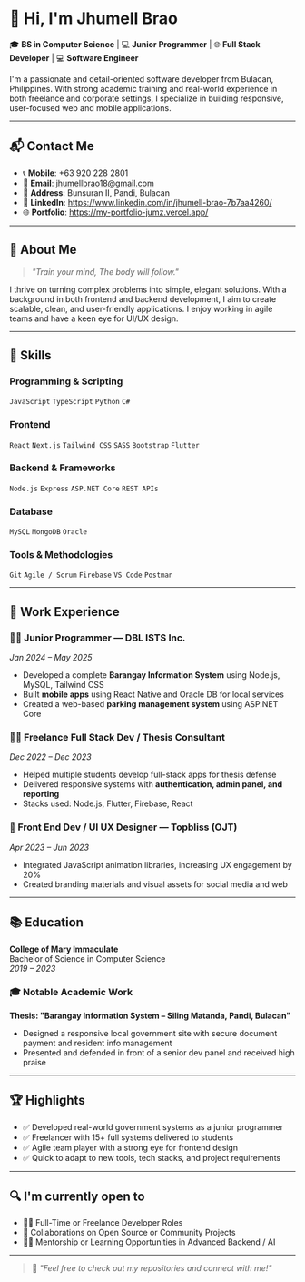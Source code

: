 # 👋 Hi, I'm Jhumell Brao

🎓 **BS in Computer Science** | 💻 **Junior Programmer** | 🌐 **Full Stack Developer** | 💻 **Software Engineer**

I'm a passionate and detail-oriented software developer from Bulacan, Philippines. With strong academic training and real-world experience in both freelance and corporate settings, I specialize in building responsive, user-focused web and mobile applications.

---

## 📬 Contact Me

- 📞 **Mobile**: +63 920 228 2801  
- 📧 **Email**: [jhumellbrao18@gmail.com](mailto:jhumellbrao18@gmail.com)  
- 📍 **Address**: Bunsuran II, Pandi, Bulacan  
- 🔗 **LinkedIn**: https://www.linkedin.com/in/jhumell-brao-7b7aa4260/
- 🌐 **Portfolio**: https://my-portfolio-jumz.vercel.app/

---

## 🧠 About Me

> *"Train your mind, The body will follow."*

I thrive on turning complex problems into simple, elegant solutions. With a background in both frontend and backend development, I aim to create scalable, clean, and user-friendly applications. I enjoy working in agile teams and have a keen eye for UI/UX design.

---

## 🚀 Skills

### Programming & Scripting
`JavaScript` `TypeScript` `Python` `C#`

### Frontend
`React` `Next.js` `Tailwind CSS` `SASS` `Bootstrap` `Flutter`

### Backend & Frameworks
`Node.js` `Express` `ASP.NET Core` `REST APIs`

### Database
`MySQL` `MongoDB` `Oracle`

### Tools & Methodologies
`Git` `Agile / Scrum` `Firebase` `VS Code` `Postman`

---

## 💼 Work Experience

### 👨‍💻 Junior Programmer — **DBL ISTS Inc.**  
*Jan 2024 – May 2025*  
- Developed a complete **Barangay Information System** using Node.js, MySQL, Tailwind CSS  
- Built **mobile apps** using React Native and Oracle DB for local services  
- Created a web-based **parking management system** using ASP.NET Core  

### 🧑‍🏫 Freelance Full Stack Dev / Thesis Consultant  
*Dec 2022 – Dec 2023*  
- Helped multiple students develop full-stack apps for thesis defense  
- Delivered responsive systems with **authentication, admin panel, and reporting**  
- Stacks used: Node.js, Flutter, Firebase, React

### 🎨 Front End Dev / UI UX Designer — **Topbliss (OJT)**  
*Apr 2023 – Jun 2023*  
- Integrated JavaScript animation libraries, increasing UX engagement by 20%  
- Created branding materials and visual assets for social media and web

---

## 📚 Education

**College of Mary Immaculate**  
Bachelor of Science in Computer Science  
*2019 – 2023*

### 🎓 Notable Academic Work
**Thesis: "Barangay Information System – Siling Matanda, Pandi, Bulacan"**  
- Designed a responsive local government site with secure document payment and resident info management  
- Presented and defended in front of a senior dev panel and received high praise  

---

## 🏆 Highlights

- ✅  Developed real-world government systems as a junior programmer
- ✅  Freelancer with 15+ full systems delivered to students
- ✅  Agile team player with a strong eye for frontend design
- ✅  Quick to adapt to new tools, tech stacks, and project requirements

---


## 🔍 I'm currently open to

- 👨‍💻 Full-Time or Freelance Developer Roles  
- 🌱 Collaborations on Open Source or Community Projects  
- 🧑‍🎓 Mentorship or Learning Opportunities in Advanced Backend / AI  

---

> 💬 *"Feel free to check out my repositories and connect with me!"*

